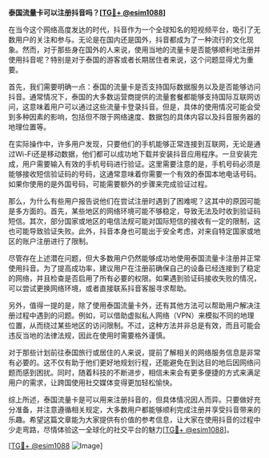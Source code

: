 **泰国流量卡可以注册抖音吗？[[TG💪+ @esim1088](https://t.me/s/esim1088)]**

在当今这个网络高度发达的时代，抖音作为一个全球知名的短视频平台，吸引了无数用户的关注和参与。无论是在国内还是国外，抖音都成为了一种流行的文化现象。然而，对于那些身在国外的人来说，使用当地的流量卡是否能够顺利地注册并使用抖音呢？特别是对于泰国的游客或者长期居住者来说，这个问题显得尤为重要。

首先，我们需要明确一点：泰国的流量卡是否支持国际数据服务以及是否能够访问抖音。通常情况下，泰国的大多数运营商提供的流量套餐都能够支持国际互联网访问，这意味着用户可以通过这些流量卡登录抖音。但是，具体的使用情况可能会受到多种因素的影响，包括但不限于网络速度、数据包的具体内容以及抖音服务器的地理位置等。

在实际操作中，许多用户发现，只要他们的手机能够正常连接到互联网，无论是通过Wi-Fi还是移动数据，他们都可以成功地下载并安装抖音应用程序。一旦安装完成，用户需要输入有效的手机号码进行验证。这里需要注意的是，手机号码必须是能够接收短信验证码的号码，这通常意味着你需要一个有效的泰国本地电话号码。如果你使用的是外国号码，可能需要额外的步骤来完成验证过程。

那么，为什么有些用户报告说他们在尝试注册时遇到了困难呢？这其中的原因可能是多方面的。首先，某些地区的网络环境可能不够稳定，导致无法及时收到验证码短信。其次，部分国家或地区的电信法规可能对国际短信的接收有一定的限制，这也可能导致验证失败。此外，抖音本身也可能出于安全考虑，对来自特定国家或地区的账户注册进行了限制。

尽管存在上述潜在问题，但大多数用户仍然能够成功地使用泰国流量卡注册并正常使用抖音。为了提高成功率，建议用户在注册前确保自己的设备已经连接到了稳定的网络，并且检查是否启用了所有必要的权限。如果遇到验证码接收失败的情况，可以尝试更换网络环境，或者直接联系抖音客服寻求帮助。

另外，值得一提的是，除了使用泰国流量卡外，还有其他方法可以帮助用户解决注册过程中遇到的问题。例如，可以借助虚拟私人网络（VPN）来模拟不同的地理位置，从而绕过某些地区的访问限制。不过，这种方法并非总是有效，而且可能会违反当地的法律法规，因此在使用时需要格外谨慎。

对于那些计划前往泰国旅行或居住的人来说，提前了解相关的网络服务信息是非常有必要的。这不仅有助于他们更好地规划行程，还能避免在到达目的地后因网络问题而感到困扰。同时，随着科技的不断进步，相信未来会有更多便捷的方式来满足用户的需求，让跨国使用社交媒体变得更加轻松愉快。

综上所述，泰国流量卡是可以用来注册抖音的，但具体情况因人而异。只要做好充分准备，并注意遵循相关规定，大多数用户都能够顺利完成注册并享受抖音带来的乐趣。希望这篇文章能为大家提供有价值的参考信息，让大家在使用抖音的过程中少走弯路，尽情体验这一全球化的社交平台的魅力[[TG💪+ @esim1088](https://t.me/s/esim1088)]。

[[TG💪+ @esim1088](https://t.me/s/esim1088) ![Image](https://i.postimg.cc/4NQfJmqS/Snipaste-2025-05-13-00-14-12.png)]